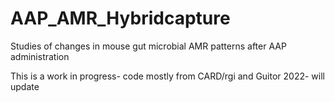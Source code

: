 # AAP_AMR_Hybridcapture
Studies of changes in mouse gut microbial AMR patterns after AAP administration


This is a work in progress- code mostly from CARD/rgi and Guitor 2022- will update
